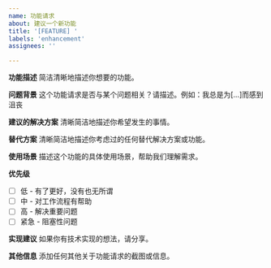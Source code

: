 ```yaml
---
name: 功能请求
about: 建议一个新功能
title: '[FEATURE] '
labels: 'enhancement'
assignees: ''

---
```


**功能描述**
简洁清晰地描述你想要的功能。

**问题背景**
这个功能请求是否与某个问题相关？请描述。例如：我总是为[...]而感到沮丧

**建议的解决方案**
清晰简洁地描述你希望发生的事情。

**替代方案**
清晰简洁地描述你考虑过的任何替代解决方案或功能。

**使用场景**
描述这个功能的具体使用场景，帮助我们理解需求。

**优先级**
- [ ] 低 - 有了更好，没有也无所谓
- [ ] 中 - 对工作流程有帮助
- [ ] 高 - 解决重要问题
- [ ] 紧急 - 阻塞性问题

**实现建议**
如果你有技术实现的想法，请分享。

**其他信息**
添加任何其他关于功能请求的截图或信息。 